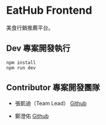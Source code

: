 # EatHub Frontend

美食行銷推薦平台。

## Dev 專案開發執行

```
npm install
npm run dev
```

## Contributor 專案開發團隊

- 張凱迪（Team Lead） [Github](https://github.com/kdchang)





- 鄭澄佑 [Github](https://github.com/trigunbob123)
